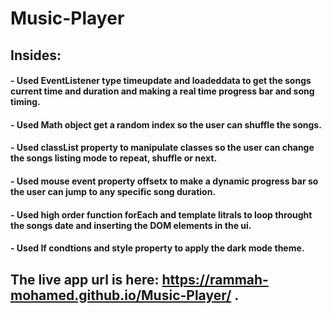 # Music-Player
## Insides:
 #### - Used EventListener type timeupdate and loadeddata to get the songs current time and duration and making a real time progress bar and song timing.
 #### - Used Math object get a random index so the user can shuffle the songs.
 #### - Used classList property to manipulate classes so the user can change the songs listing mode to repeat, shuffle or next.
 #### - Used mouse event property offsetx to make a dynamic progress bar so the user can jump to any specific song duration.
 #### - Used high order function forEach and template litrals to loop throught the songs date and inserting the DOM elements in the ui.
 #### - Used If condtions and style property to apply the dark mode theme.
## The live app url is here:  https://rammah-mohamed.github.io/Music-Player/ .
